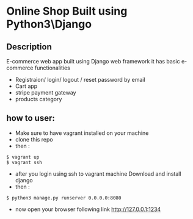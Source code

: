 # Online Shop Built using Python3\Django 


## Description 
E-commerce web app built using Django web framework
it has basic e-commerce functionalities 
* Registraion/ login/ logout / reset password by email 
* Cart app 
* stripe payment gateway 
* products category 


## how to user:
* Make sure to have vagrant installed on your machine
* clone this repo 
* then :
```
$ vagrant up 
$ vagrant ssh 
```
* after you login using ssh to vagrant machine Download and install django 
* then :
```
$ python3 manage.py runserver 0.0.0.0:8080
```
* now open your browser following link 
http://127.0.0.1:1234

